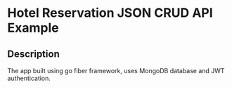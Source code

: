 # Hotel Reservation JSON CRUD API Example

## Description

The app built using go fiber framework, uses MongoDB database and JWT authentication.
